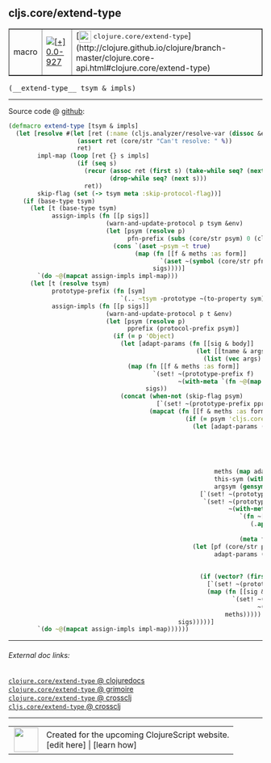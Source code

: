 ## cljs.core/extend-type



 <table border="1">
<tr>
<td>macro</td>
<td><a href="https://github.com/cljsinfo/cljs-api-docs/tree/0.0-927"><img valign="middle" alt="[+] 0.0-927" title="Added in 0.0-927" src="https://img.shields.io/badge/+-0.0--927-lightgrey.svg"></a> </td>
<td>
[<img height="24px" valign="middle" src="http://i.imgur.com/1GjPKvB.png"> <samp>clojure.core/extend-type</samp>](http://clojure.github.io/clojure/branch-master/clojure.core-api.html#clojure.core/extend-type)
</td>
</tr>
</table>


 <samp>
(__extend-type__ tsym & impls)<br>
</samp>

---







Source code @ [github](https://github.com/clojure/clojurescript/blob/r1896/src/clj/cljs/core.clj#L580-L647):

```clj
(defmacro extend-type [tsym & impls]
  (let [resolve #(let [ret (:name (cljs.analyzer/resolve-var (dissoc &env :locals) %))]
                   (assert ret (core/str "Can't resolve: " %))
                   ret)
        impl-map (loop [ret {} s impls]
                   (if (seq s)
                     (recur (assoc ret (first s) (take-while seq? (next s)))
                            (drop-while seq? (next s)))
                     ret))
        skip-flag (set (-> tsym meta :skip-protocol-flag))]
    (if (base-type tsym)
      (let [t (base-type tsym)
            assign-impls (fn [[p sigs]]
                           (warn-and-update-protocol p tsym &env)
                           (let [psym (resolve p)
                                 pfn-prefix (subs (core/str psym) 0 (clojure.core/inc (.indexOf (core/str psym) "/")))]
                             (cons `(aset ~psym ~t true)
                                   (map (fn [[f & meths :as form]]
                                          `(aset ~(symbol (core/str pfn-prefix f)) ~t ~(with-meta `(fn ~@meths) (meta form))))
                                        sigs))))]
        `(do ~@(mapcat assign-impls impl-map)))
      (let [t (resolve tsym)
            prototype-prefix (fn [sym]
                               `(.. ~tsym -prototype ~(to-property sym)))
            assign-impls (fn [[p sigs]]
                           (warn-and-update-protocol p t &env)
                           (let [psym (resolve p)
                                 pprefix (protocol-prefix psym)]
                             (if (= p 'Object)
                               (let [adapt-params (fn [[sig & body]]
                                                    (let [[tname & args] sig]
                                                      (list (vec args) (list* 'this-as (vary-meta tname assoc :tag t) body))))]
                                 (map (fn [[f & meths :as form]]
                                        `(set! ~(prototype-prefix f)
                                               ~(with-meta `(fn ~@(map adapt-params meths)) (meta form))))
                                      sigs))
                               (concat (when-not (skip-flag psym)
                                         [`(set! ~(prototype-prefix pprefix) true)])
                                       (mapcat (fn [[f & meths :as form]]
                                                 (if (= psym 'cljs.core/IFn)
                                                   (let [adapt-params (fn [[[targ & args :as sig] & body]]
                                                                        (let [this-sym (with-meta 'self__ {:tag t})]
                                                                          `(~(vec (cons this-sym args))
                                                                            (this-as ~this-sym
                                                                                     (let [~targ ~this-sym]
                                                                                       ~@body)))))
                                                         meths (map adapt-params meths)
                                                         this-sym (with-meta 'self__ {:tag t})
                                                         argsym (gensym "args")]
                                                     [`(set! ~(prototype-prefix 'call) ~(with-meta `(fn ~@meths) (meta form)))
                                                      `(set! ~(prototype-prefix 'apply)
                                                             ~(with-meta
                                                                `(fn ~[this-sym argsym]
                                                                   (.apply (.-call ~this-sym) ~this-sym
                                                                           (.concat (array ~this-sym) (aclone ~argsym))))
                                                                (meta form)))])
                                                   (let [pf (core/str pprefix f)
                                                         adapt-params (fn [[[targ & args :as sig] & body]]
                                                                        (cons (vec (cons (vary-meta targ assoc :tag t) args))
                                                                              body))]
                                                     (if (vector? (first meths))
                                                       [`(set! ~(prototype-prefix (core/str pf "$arity$" (count (first meths)))) ~(with-meta `(fn ~@(adapt-params meths)) (meta form)))]
                                                       (map (fn [[sig & body :as meth]]
                                                              `(set! ~(prototype-prefix (core/str pf "$arity$" (count sig)))
                                                                     ~(with-meta `(fn ~(adapt-params meth)) (meta form))))
                                                            meths)))))
                                               sigs)))))]
        `(do ~@(mapcat assign-impls impl-map))))))
```

<!--
Repo - tag - source tree - lines:

 <pre>
clojurescript @ r1896
└── src
    └── clj
        └── cljs
            └── <ins>[core.clj:580-647](https://github.com/clojure/clojurescript/blob/r1896/src/clj/cljs/core.clj#L580-L647)</ins>
</pre>

-->

---



###### External doc links:

[`clojure.core/extend-type` @ clojuredocs](http://clojuredocs.org/clojure.core/extend-type)<br>
[`clojure.core/extend-type` @ grimoire](http://conj.io/store/v1/org.clojure/clojure/1.7.0-beta3/clj/clojure.core/extend-type/)<br>
[`clojure.core/extend-type` @ crossclj](http://crossclj.info/fun/clojure.core/extend-type.html)<br>
[`cljs.core/extend-type` @ crossclj](http://crossclj.info/fun/cljs.core/extend-type.html)<br>

---

 <table>
<tr><td>
<img valign="middle" align="right" width="48px" src="http://i.imgur.com/Hi20huC.png">
</td><td>
Created for the upcoming ClojureScript website.<br>
[edit here] | [learn how]
</td></tr></table>

[edit here]:https://github.com/cljsinfo/cljs-api-docs/blob/master/cljsdoc/cljs.core_extend-type.cljsdoc
[learn how]:https://github.com/cljsinfo/cljs-api-docs/wiki/cljsdoc-files

<!--

This information was too distracting to show to readers, but I'll leave it
commented here since it is helpful to:

- pretty-print the data used to generate this document
- and show how to retrieve that data



The API data for this symbol:

```clj
{:ns "cljs.core",
 :name "extend-type",
 :signature ["[tsym & impls]"],
 :history [["+" "0.0-927"]],
 :type "macro",
 :full-name-encode "cljs.core_extend-type",
 :source {:code "(defmacro extend-type [tsym & impls]\n  (let [resolve #(let [ret (:name (cljs.analyzer/resolve-var (dissoc &env :locals) %))]\n                   (assert ret (core/str \"Can't resolve: \" %))\n                   ret)\n        impl-map (loop [ret {} s impls]\n                   (if (seq s)\n                     (recur (assoc ret (first s) (take-while seq? (next s)))\n                            (drop-while seq? (next s)))\n                     ret))\n        skip-flag (set (-> tsym meta :skip-protocol-flag))]\n    (if (base-type tsym)\n      (let [t (base-type tsym)\n            assign-impls (fn [[p sigs]]\n                           (warn-and-update-protocol p tsym &env)\n                           (let [psym (resolve p)\n                                 pfn-prefix (subs (core/str psym) 0 (clojure.core/inc (.indexOf (core/str psym) \"/\")))]\n                             (cons `(aset ~psym ~t true)\n                                   (map (fn [[f & meths :as form]]\n                                          `(aset ~(symbol (core/str pfn-prefix f)) ~t ~(with-meta `(fn ~@meths) (meta form))))\n                                        sigs))))]\n        `(do ~@(mapcat assign-impls impl-map)))\n      (let [t (resolve tsym)\n            prototype-prefix (fn [sym]\n                               `(.. ~tsym -prototype ~(to-property sym)))\n            assign-impls (fn [[p sigs]]\n                           (warn-and-update-protocol p t &env)\n                           (let [psym (resolve p)\n                                 pprefix (protocol-prefix psym)]\n                             (if (= p 'Object)\n                               (let [adapt-params (fn [[sig & body]]\n                                                    (let [[tname & args] sig]\n                                                      (list (vec args) (list* 'this-as (vary-meta tname assoc :tag t) body))))]\n                                 (map (fn [[f & meths :as form]]\n                                        `(set! ~(prototype-prefix f)\n                                               ~(with-meta `(fn ~@(map adapt-params meths)) (meta form))))\n                                      sigs))\n                               (concat (when-not (skip-flag psym)\n                                         [`(set! ~(prototype-prefix pprefix) true)])\n                                       (mapcat (fn [[f & meths :as form]]\n                                                 (if (= psym 'cljs.core/IFn)\n                                                   (let [adapt-params (fn [[[targ & args :as sig] & body]]\n                                                                        (let [this-sym (with-meta 'self__ {:tag t})]\n                                                                          `(~(vec (cons this-sym args))\n                                                                            (this-as ~this-sym\n                                                                                     (let [~targ ~this-sym]\n                                                                                       ~@body)))))\n                                                         meths (map adapt-params meths)\n                                                         this-sym (with-meta 'self__ {:tag t})\n                                                         argsym (gensym \"args\")]\n                                                     [`(set! ~(prototype-prefix 'call) ~(with-meta `(fn ~@meths) (meta form)))\n                                                      `(set! ~(prototype-prefix 'apply)\n                                                             ~(with-meta\n                                                                `(fn ~[this-sym argsym]\n                                                                   (.apply (.-call ~this-sym) ~this-sym\n                                                                           (.concat (array ~this-sym) (aclone ~argsym))))\n                                                                (meta form)))])\n                                                   (let [pf (core/str pprefix f)\n                                                         adapt-params (fn [[[targ & args :as sig] & body]]\n                                                                        (cons (vec (cons (vary-meta targ assoc :tag t) args))\n                                                                              body))]\n                                                     (if (vector? (first meths))\n                                                       [`(set! ~(prototype-prefix (core/str pf \"$arity$\" (count (first meths)))) ~(with-meta `(fn ~@(adapt-params meths)) (meta form)))]\n                                                       (map (fn [[sig & body :as meth]]\n                                                              `(set! ~(prototype-prefix (core/str pf \"$arity$\" (count sig)))\n                                                                     ~(with-meta `(fn ~(adapt-params meth)) (meta form))))\n                                                            meths)))))\n                                               sigs)))))]\n        `(do ~@(mapcat assign-impls impl-map))))))",
          :title "Source code",
          :repo "clojurescript",
          :tag "r1896",
          :filename "src/clj/cljs/core.clj",
          :lines [580 647]},
 :full-name "cljs.core/extend-type",
 :clj-symbol "clojure.core/extend-type"}

```

Retrieve the API data for this symbol:

```clj
;; from Clojure REPL
(require '[clojure.edn :as edn])
(-> (slurp "https://raw.githubusercontent.com/cljsinfo/cljs-api-docs/catalog/cljs-api.edn")
    (edn/read-string)
    (get-in [:symbols "cljs.core/extend-type"]))
```

-->
